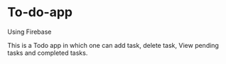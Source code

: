 # To-do-app
Using Firebase

This is a Todo app in which one can add task, delete task, View pending tasks and completed tasks.
